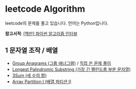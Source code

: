 
# leetcode Algorithm

leetcode의 문제를 풀고 있습니다. 언어는 Python입니다. 

**참고서적**: [[책만] 파이썬 알고리즘 인터뷰 ](https://github.com/onlybooks/algorithm-interview)

## 1 문자열 조작 / 배열 
  * [Group Anagrams (그룹 애너그램)](https://leetcode.com/problems/group-anagrams/) / [직접 쓴 문제 풀이](https://algoroot.tistory.com/49) 
  * [Longest Palindromic Substring (가장 긴 팰린드롬 부분 문자열)](https://leetcode.com/problems/group-anagrams/)  
  * [3Sum (세 수의 합)](https://leetcode.com/problems/3sum/)  
  * [Array Partition I (배열 파티션 I)](https://leetcode.com/problems/array-partition-i/)  



